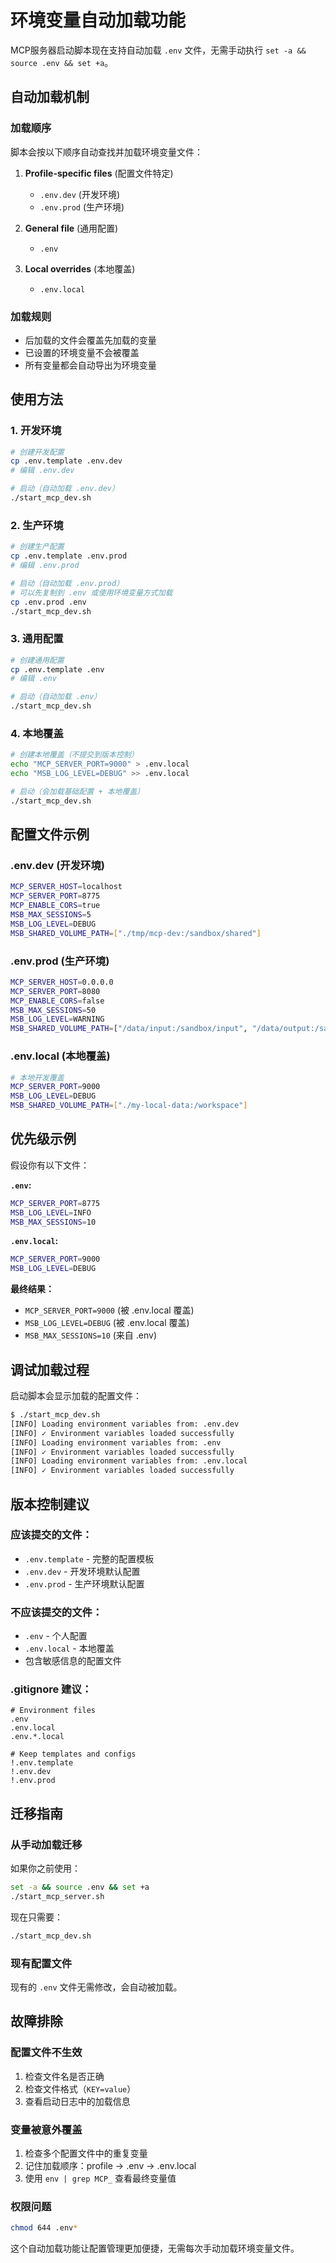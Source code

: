 # 环境变量自动加载功能

MCP服务器启动脚本现在支持自动加载 `.env` 文件，无需手动执行 `set -a && source .env && set +a`。

## 自动加载机制

### 加载顺序
脚本会按以下顺序自动查找并加载环境变量文件：

1. **Profile-specific files** (配置文件特定)
   - `.env.dev` (开发环境)
   - `.env.prod` (生产环境)

2. **General file** (通用配置)
   - `.env`

3. **Local overrides** (本地覆盖)
   - `.env.local`

### 加载规则
- 后加载的文件会覆盖先加载的变量
- 已设置的环境变量不会被覆盖
- 所有变量都会自动导出为环境变量

## 使用方法

### 1. 开发环境
```bash
# 创建开发配置
cp .env.template .env.dev
# 编辑 .env.dev

# 启动（自动加载 .env.dev）
./start_mcp_dev.sh
```

### 2. 生产环境
```bash
# 创建生产配置
cp .env.template .env.prod
# 编辑 .env.prod

# 启动（自动加载 .env.prod）
# 可以先复制到 .env 或使用环境变量方式加载
cp .env.prod .env
./start_mcp_dev.sh
```

### 3. 通用配置
```bash
# 创建通用配置
cp .env.template .env
# 编辑 .env

# 启动（自动加载 .env）
./start_mcp_dev.sh
```

### 4. 本地覆盖
```bash
# 创建本地覆盖（不提交到版本控制）
echo "MCP_SERVER_PORT=9000" > .env.local
echo "MSB_LOG_LEVEL=DEBUG" >> .env.local

# 启动（会加载基础配置 + 本地覆盖）
./start_mcp_dev.sh
```

## 配置文件示例

### .env.dev (开发环境)
```bash
MCP_SERVER_HOST=localhost
MCP_SERVER_PORT=8775
MCP_ENABLE_CORS=true
MSB_MAX_SESSIONS=5
MSB_LOG_LEVEL=DEBUG
MSB_SHARED_VOLUME_PATH=["./tmp/mcp-dev:/sandbox/shared"]
```

### .env.prod (生产环境)
```bash
MCP_SERVER_HOST=0.0.0.0
MCP_SERVER_PORT=8080
MCP_ENABLE_CORS=false
MSB_MAX_SESSIONS=50
MSB_LOG_LEVEL=WARNING
MSB_SHARED_VOLUME_PATH=["/data/input:/sandbox/input", "/data/output:/sandbox/output"]
```

### .env.local (本地覆盖)
```bash
# 本地开发覆盖
MCP_SERVER_PORT=9000
MSB_LOG_LEVEL=DEBUG
MSB_SHARED_VOLUME_PATH=["./my-local-data:/workspace"]
```

## 优先级示例

假设你有以下文件：

**`.env`:**
```bash
MCP_SERVER_PORT=8775
MSB_LOG_LEVEL=INFO
MSB_MAX_SESSIONS=10
```

**`.env.local`:**
```bash
MCP_SERVER_PORT=9000
MSB_LOG_LEVEL=DEBUG
```

**最终结果：**
- `MCP_SERVER_PORT=9000` (被 .env.local 覆盖)
- `MSB_LOG_LEVEL=DEBUG` (被 .env.local 覆盖)
- `MSB_MAX_SESSIONS=10` (来自 .env)

## 调试加载过程

启动脚本会显示加载的配置文件：

```bash
$ ./start_mcp_dev.sh
[INFO] Loading environment variables from: .env.dev
[INFO] ✓ Environment variables loaded successfully
[INFO] Loading environment variables from: .env
[INFO] ✓ Environment variables loaded successfully
[INFO] Loading environment variables from: .env.local
[INFO] ✓ Environment variables loaded successfully
```

## 版本控制建议

### 应该提交的文件：
- `.env.template` - 完整的配置模板
- `.env.dev` - 开发环境默认配置
- `.env.prod` - 生产环境默认配置

### 不应该提交的文件：
- `.env` - 个人配置
- `.env.local` - 本地覆盖
- 包含敏感信息的配置文件

### .gitignore 建议：
```gitignore
# Environment files
.env
.env.local
.env.*.local

# Keep templates and configs
!.env.template
!.env.dev
!.env.prod
```

## 迁移指南

### 从手动加载迁移
如果你之前使用：
```bash
set -a && source .env && set +a
./start_mcp_server.sh
```

现在只需要：
```bash
./start_mcp_dev.sh
```

### 现有配置文件
现有的 `.env` 文件无需修改，会自动被加载。

## 故障排除

### 配置文件不生效
1. 检查文件名是否正确
2. 检查文件格式（`KEY=value`）
3. 查看启动日志中的加载信息

### 变量被意外覆盖
1. 检查多个配置文件中的重复变量
2. 记住加载顺序：profile → .env → .env.local
3. 使用 `env | grep MCP_` 查看最终变量值

### 权限问题
```bash
chmod 644 .env*
```

这个自动加载功能让配置管理更加便捷，无需每次手动加载环境变量文件。